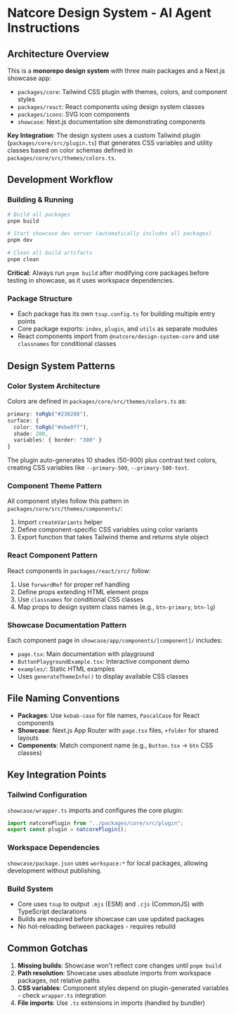 # Natcore Design System - AI Agent Instructions

## Architecture Overview

This is a **monorepo design system** with three main packages and a Next.js showcase app:

- `packages/core`: Tailwind CSS plugin with themes, colors, and component styles
- `packages/react`: React components using design system classes 
- `packages/icons`: SVG icon components
- `showcase`: Next.js documentation site demonstrating components

**Key Integration**: The design system uses a custom Tailwind plugin (`packages/core/src/plugin.ts`) that generates CSS variables and utility classes based on color schemas defined in `packages/core/src/themes/colors.ts`.

## Development Workflow

### Building & Running
```bash
# Build all packages
pnpm build

# Start showcase dev server (automatically includes all packages)
pnpm dev

# Clean all build artifacts
pnpm clean
```

**Critical**: Always run `pnpm build` after modifying core packages before testing in showcase, as it uses workspace dependencies.

### Package Structure
- Each package has its own `tsup.config.ts` for building multiple entry points
- Core package exports: `index`, `plugin`, and `utils` as separate modules
- React components import from `@natcore/design-system-core` and use `classnames` for conditional classes

## Design System Patterns

### Color System Architecture
Colors are defined in `packages/core/src/themes/colors.ts` as:
```typescript
primary: toRgb("#230288"),
surface: {
  color: toRgb("#ebe0ff"),
  shade: 200,
  variables: { border: "300" }
}
```

The plugin auto-generates 10 shades (50-900) plus contrast text colors, creating CSS variables like `--primary-500`, `--primary-500-text`.

### Component Theme Pattern
All component styles follow this pattern in `packages/core/src/themes/components/`:
1. Import `createVariants` helper
2. Define component-specific CSS variables using color variants
3. Export function that takes Tailwind theme and returns style object

### React Component Pattern
React components in `packages/react/src/` follow:
1. Use `forwardRef` for proper ref handling
2. Define props extending HTML element props
3. Use `classnames` for conditional CSS classes
4. Map props to design system class names (e.g., `btn-primary`, `btn-lg`)

### Showcase Documentation Pattern
Each component page in `showcase/app/components/[component]/` includes:
- `page.tsx`: Main documentation with playground
- `ButtonPlaygroundExample.tsx`: Interactive component demo
- `examples/`: Static HTML examples
- Uses `generateThemeInfo()` to display available CSS classes

## File Naming Conventions

- **Packages**: Use `kebab-case` for file names, `PascalCase` for React components
- **Showcase**: Next.js App Router with `page.tsx` files, `+folder` for shared layouts
- **Components**: Match component name (e.g., `Button.tsx` → `btn` CSS classes)

## Key Integration Points

### Tailwind Configuration
`showcase/wrapper.ts` imports and configures the core plugin:
```typescript
import natcorePlugin from "../packages/core/src/plugin";
export const plugin = natcorePlugin();
```

### Workspace Dependencies
`showcase/package.json` uses `workspace:*` for local packages, allowing development without publishing.

### Build System
- Core uses `tsup` to output `.mjs` (ESM) and `.cjs` (CommonJS) with TypeScript declarations
- Builds are required before showcase can use updated packages
- No hot-reloading between packages - requires rebuild

## Common Gotchas

1. **Missing builds**: Showcase won't reflect core changes until `pnpm build`
2. **Path resolution**: Showcase uses absolute imports from workspace packages, not relative paths
3. **CSS variables**: Component styles depend on plugin-generated variables - check `wrapper.ts` integration
4. **File imports**: Use `.ts` extensions in imports (handled by bundler)